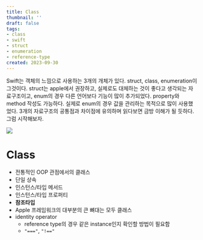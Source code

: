 ```yaml
---
title: Class
thumbnail: ''
draft: false
tags:
- class
- swift
- struct
- enumeration
- reference-type
created: 2023-09-30
---
```


Swift는 객체의 느낌으로 사용하는 3개의 개체가 있다. struct, class, enumeration이 그것이다. struct는 apple에서 권장하고, 실제로도 대체하는 것이 좋다고 생각되는 자료구조이고, enum의 경우 다른 언어보다 기능이 많이 추가되었다. property와 method 작성도 가능하다. 실제로 enum의 경우 값을 관리하는 목적으로 많이 사용했었다. 3개의 자료구조의 공통점과 차이점에 유의하며
읽다보면 금방 이해가 될 듯하다. 그럼 시작해보자.

![](122864155-10ac1900-d35f-11eb-9abe-d009aee4a2ca.png)

# Class

* 전통적인 OOP 관점에서의 클래스
* 단일 상속
* 인스턴스/타입 메서드
* 인스턴스/타입 프로퍼티
* **참조타입**
* Apple 프레임워크의 대부분의 큰 뼈대는 모두 클래스
* identity operator
  * reference type의 경우 같은 instance인지 확인할 방법이 필요함
  * `"==="`, `"!=="`
